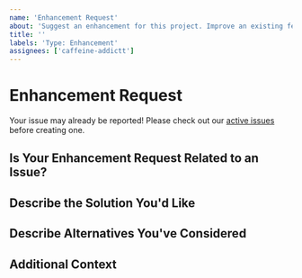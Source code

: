 ```yaml
---
name: 'Enhancement Request'
about: 'Suggest an enhancement for this project. Improve an existing feature'
title: ''
labels: 'Type: Enhancement'
assignees: ['caffeine-addictt']
---
```


# Enhancement Request

Your issue may already be reported!
Please check out our [active issues](https://github.com/caffeine-addictt/auth-nyp-infosec/issues) before creating one.

## Is Your Enhancement Request Related to an Issue?

<!--
If yes, provide a clear and concise description of what the problem is
E.g.:
  Issue #
  I'm always frustrated when...
-->

## Describe the Solution You'd Like

<!--
A clear and concise description of what you'd like
-->

## Describe Alternatives You've Considered

<!--
A clear and concise description of other alternatives you have considered
-->

## Additional Context

<!--
Any other extra context or information
-->
